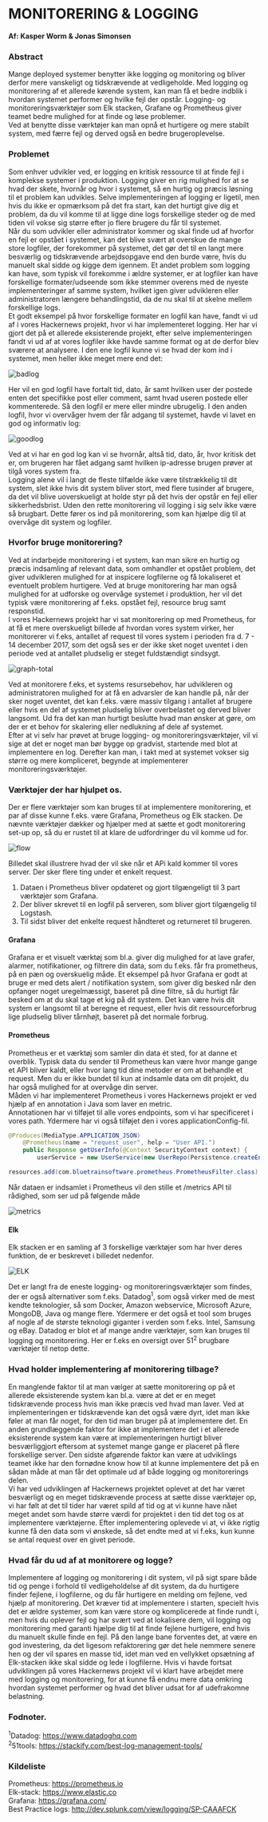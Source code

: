 # MONITORERING & LOGGING 
**Af: Kasper Worm & Jonas Simonsen**

### Abstract 

Mange deployed systemer benytter ikke logging og monitoring og bliver derfor mere vanskeligt og tidskrævende at vedligeholde. 
Med logging og monitorering af et allerede kørende system, kan man få et bedre indblik i hvordan systemet performer og hvilke fejl der opstår. Logging- og monitoreringsværktøjer som Elk stacken, Grafane og Prometheus giver teamet bedre mulighed for at finde og løse problemer. 
<br>
Ved at benytte disse værktøjer kan man opnå et hurtigere og mere stabilt system, med færre fejl og derved også en bedre brugeroplevelse. 
<br>

### Problemet

Som enhver udvikler ved, er logging en kritisk ressource til at finde fejl i komplekse systemer i produktion. Logging giver en rig mulighed for at se hvad der skete, hvornår og hvor i systemet, så en hurtig og præcis løsning til et problem kan udvikles. 
Selve implementeringen af logging er ligetil, men hvis du ikke er opmærksom på det fra start, kan det hurtigt give dig et problem, da du vil komme til at ligge dine logs forskellige steder og de med tiden vil vokse sig større efter jo flere brugere du får til systemet.
<br>
Når du som udvikler eller administrator kommer og skal finde ud af hvorfor en fejl er opstået i systemet, kan det blive svært at overskue de mange store logfiler, der forekommer på systemet, det gør det til en langt mere besværlig og tidskrævende arbejdsopgave end den burde være, hvis du manuelt skal sidde og kigge dem igennem. Et andet problem som logging kan have, som typisk vil forekomme i ældre systemer, er at logfiler kan have forskellige formater/udseende som ikke stemmer overens med de nyeste implementeringer af samme system, hvilket igen giver udvikleren eller administratoren længere behandlingstid, da de nu skal til at skelne mellem forskellige logs.
<br>
Et godt eksempel på hvor forskellige formater en logfil kan have, fandt vi ud af i vores Hackernews projekt, hvor vi har implementeret logging. Her har vi gjort det på et allerede eksisterende projekt, efter selve implementeringen fandt vi ud af at vores logfiler ikke havde samme format og at de derfor blev sværere at analysere. I den ene logfil kunne vi se hvad der kom ind i systemet, men heller ikke meget mere end det: 

![badlog](https://github.com/JonasSimonsen/UFO/blob/master/pictures/badlog.png)

Her vil en god logfil have fortalt tid, dato, år samt hvilken user der postede enten det specifikke post eller comment, samt hvad useren postede eller kommenterede. Så den logfil er mere eller mindre ubrugelig. I den anden logfil, hvor vi overvåger hvem der får adgang til systemet, havde vi lavet en god og informativ log:

![goodlog](https://github.com/JonasSimonsen/UFO/blob/master/pictures/goodlog.png)

Ved at vi har en god log kan vi se hvornår, altså tid, dato, år, hvor kritisk det er, om brugeren har fået adgang samt hvilken ip-adresse brugen prøver at tilgå vores system fra. 
<br>
Logging alene vil i langt de fleste tilfælde ikke være tilstrækkelig til dit system, slet ikke hvis dit system bliver stort, med flere tusinder af brugere, da det vil blive uoverskueligt at holde styr på det hvis der opstår en fejl eller sikkerhedsbrist. Uden den rette monitorering vil logging i sig selv ikke være så brugbart. Dette fører os ind på monitorering, som kan hjælpe dig til at overvåge dit system og logfiler.

### Hvorfor bruge monitorering?

Ved at indarbejde monitorering i et system, kan man sikre en hurtig og præcis indsamling af relevant data, som omhandler et opstået problem, det giver udvikleren mulighed for at inspicere logfilerne og få lokaliseret et eventuelt problem hurtigere.
Ved at bruge monitorering har man også mulighed for at udforske og overvåge systemet i produktion, her vil det typisk være monitorering af f.eks. opstået fejl, resource brug samt responstid. 
<br>
I vores Hackernews projekt har vi sat monitorering op med Prometheus, for at få et mere overskueligt billede af hvordan vores system virker, her monitorerer vi f.eks, antallet af request til vores system i perioden fra d. 7 - 14 december 2017, som det også ses er der ikke sket noget uventet i den periode ved at antallet pludselig er steget fuldstændigt sindsygt. 

![graph-total](https://github.com/JonasSimonsen/UFO/blob/master/pictures/prometheus-graph-total.png)

Ved at monitorere f.eks, et systems resursebehov, har udvikleren og administratoren mulighed for at få en advarsler de kan handle på, når der sker noget uventet, det kan f.eks. være massiv tilgang i antallet af brugere eller hvis en del af systemet pludselig bliver overbelastet og derved bliver langsomt. Ud fra det kan man hurtigt beslutte hvad man ønsker at gøre, om der er et behov for skalering eller nedlukning af dele af systemet. 
<br>
Efter at vi selv har prøvet at bruge logging- og monitoreringsværktøjer, vil vi sige at det er noget man bør bygge op gradvist, startende med blot at implementere en log. Derefter kan man, i takt med at systemet vokser sig større og mere kompliceret, begynde at implementerer monitoreringsværktøjer. 

### Værktøjer der har hjulpet os.

Der er flere værktøjer som kan bruges til at implementere monitorering, et par af disse kunne f.eks. være Grafana, Prometheus og Elk stacken. De nævnte værktøjer dækker og hjælper med at sætte et godt monitorering set-up op, så du er rustet til at klare de udfordringer du vil komme ud for. 

![flow](https://github.com/JonasSimonsen/UFO/blob/master/pictures/flow.png)

Billedet skal illustrere hvad der vil ske når et APi kald kommer til vores server. Der sker flere ting under et enkelt request. 
<br>
1. Dataen i Prometheus bliver opdateret og gjort tilgængeligt til 3 part værktøjer som Grafana. 
2. Der bliver skrevet til en logfil på serveren, som bliver gjort tilgængelig til Logstash. 
3. Til sidst bliver det enkelte request håndteret og returneret til brugeren.

#### Grafana 
Grafana er et visuelt værktøj som bl.a. giver dig mulighed for at lave grafer, alarmer, notifikationer, og filtrere din data, som du f.eks. får fra prometheus, på en pæn og overskuelig måde. Et eksempel på hvor Grafana er godt at bruge er med dets alert / notifikation system, som giver dig besked når den opfanger noget uregelmæssigt, baseret på dine filtre, så du hurtigt får besked om at du skal tage et kig på dit system. Det kan være hvis dit system er langsomt til at beregne et request, eller hvis dit ressourceforbrug lige pludselig bliver tårnhøjt, baseret på det normale forbrug.

#### Prometheus
Prometheus er et værktøj som samler din data ét sted, for at danne et overblik. Typisk data du sender til Prometheus kan være hvor mange gange et API bliver kaldt, eller hvor lang tid dine metoder er om at behandle et request. Men du er ikke bundet til kun at indsamle data om dit projekt, du har også mulighed for at overvåge din server.
<br>
Måden vi har implementeret Prometheus i vores Hackernews projekt er ved hjælp af en annotation i Java som laver en metric.  
Annotationen har vi tilføjet til alle vores endpoints, som vi har specificeret i vores path. Ydermere har vi også tilføjet den i vores applicationConfig-fil.

```java
@Produces(MediaType.APPLICATION_JSON)
    @Prometheus(name = "request_user", help = "User API.")
    public Response getUserInfo(@Context SecurityContext context) {
        userService = new UserService(new UserRepo(Persistence.createEntityManagerFactory(DatabaseCfg.PU_NAME)));
```
```java
resources.add(com.bluetrainsoftware.prometheus.PrometheusFilter.class);
```

Når dataen er indsamlet i Prometheus vil den stille et /metrics API til rådighed, som ser ud på følgende måde 

![metrics](https://github.com/JonasSimonsen/UFO/blob/master/pictures/metric-total.png)

#### Elk
Elk stacken er en samling af 3 forskellige værktøjer som har hver deres funktion, de er beskrevet i billedet nedenfor.

![ELK](https://github.com/JonasSimonsen/UFO/blob/master/pictures/Elk-2.png)

Det er langt fra de eneste logging- og monitoreringsværktøjer som findes, der er også alternativer som f.eks. Datadog<sup>1</sup>, som også virker med de mest kendte teknologier, så som Docker, Amazon webservice, Microsoft Azure, MongoDB, Java og mange flere. Ydermere er det også et tool som bruges af nogle af de største teknologi giganter i verden som f.eks. Intel, Samsung og eBay. Datadog er blot et af mange andre værktøjer, som kan bruges til logging og monitorering. Her er f.eks en oversigt over 51<sup>2</sup> brugbare værktøjer til netop dette.

### Hvad holder implementering af monitorering tilbage?
 
En manglende faktor til at man vælger at sætte monitorering op på et allerede eksisterende system kan bl.a. være at det er en meget tidskrævende process hvis man ikke præcis ved hvad man laver. Ved at implementeringen er tidskrævende kan det også være dyrt, idet man ikke føler at man får noget, for den tid man bruger på at implementere det. En anden grundlæggende faktor for ikke at implementere det i et allerede eksisterende system kan være at implementeringen hurtigt bliver besværliggjort eftersom at systemet mange gange er placeret på flere forskellige server. Den sidste afgørende faktor kan være at udviklings teamet ikke har den fornødne know how til at kunne implementere det på en sådan måde at man får det optimale ud af både logging og monitorerings delen.
<br>
Vi har ved udviklingen af Hackernews projektet oplevet at det har været besværligt og en meget tidskrævende process at sætte disse værktøjer op, vi har følt at det til tider har været spild af tid og at vi kunne have nået meget andet som havde større værdi for projektet i den tid det tog os at implementere værktøjerne. Efter implementering oplevede vi at, vi ikke rigtig kunne få den data som vi ønskede, så det endte med at vi f.eks, kun kunne se antal request over en givet periode.  


### Hvad får du ud af at monitorere og logge?
Implementere af logging og monitorering i dit system, vil på sigt spare både tid og penge i forhold til vedligeholdelse af dit system, da du hurtigere finder fejlene, i logfilerne, og du får hurtigere en melding om fejlene, ved hjælp af monitorering. Det kræver tid at implementere i starten, specielt hvis det er ældre systemer, som kan være store og komplicerede at finde rundt i, men hvis du oplever fejl og har svært ved at lokalisere dem, vil logging og monitorering med garanti hjælpe dig til at finde fejlene hurtigere, end hvis du manuelt skulle finde en fejl. På den lange bane forventes det, at være en god investering, da det ligesom refaktorering gør det hele nemmere senere hen og der vil spares en masse tid, idet man ved en vellykket opsætning af Elk-stacken ikke skal sidde og lede i logfilerne. Hvis vi havde fortsat udviklingen på vores Hackernews projekt vil vi klart have arbejdet mere med logging og monitorering, for at kunne få endnu mere data omkring hvordan systemet performer og hvad det bliver udsat for af udefrakomne belastning. 

### Fodnoter.

<sup>1</sup>Datadog: https://www.datadoghq.com
<br>
<sup>2</sup>51tools: https://stackify.com/best-log-management-tools/ 
<br>

### Kildeliste

Prometheus: https://prometheus.io
<br>
Elk-stack: https://www.elastic.co
<br>
Grafana: https://grafana.com/
<br> 
Best Practice logs: http://dev.splunk.com/view/logging/SP-CAAAFCK

